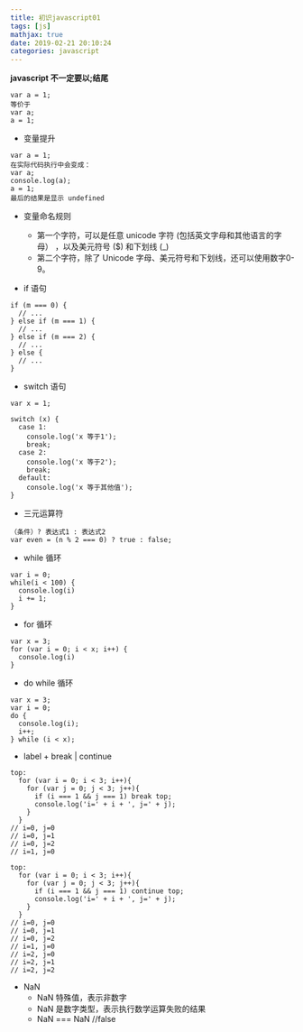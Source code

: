 ```yaml
---
title: 初识javascript01
tags: [js]
mathjax: true
date: 2019-02-21 20:10:24
categories: javascript
---
```


**javascript 不一定要以;结尾**

```
var a = 1;
等价于
var a;
a = 1;
```

* 变量提升
```console.log(a);
var a = 1;
在实际代码执行中会变成：
var a;
console.log(a);
a = 1;
最后的结果是显示 undefined
```

* 变量命名规则  
  + 第一个字符，可以是任意 unicode 字符 (包括英文字母和其他语言的字母） ，以及美元符号 ($) 和下划线 (_)  
  + 第二个字符，除了 Unicode 字母、美元符号和下划线，还可以使用数字0-9。

* if 语句
```
if (m === 0) {
  // ...
} else if (m === 1) {
  // ...
} else if (m === 2) {
  // ...
} else {
  // ...
}
```

* switch 语句
```
var x = 1;

switch (x) {
  case 1:
    console.log('x 等于1');
    break;
  case 2:
    console.log('x 等于2');
    break;
  default:
    console.log('x 等于其他值');
}
```

* 三元运算符
```
（条件）? 表达式1 : 表达式2
var even = (n % 2 === 0) ? true : false;
```
* while 循环
```
var i = 0;
while(i < 100) {
  console.log(i)
  i += 1;
}
```
* for 循环 
```
var x = 3;
for (var i = 0; i < x; i++) {
  console.log(i)
}
```
* do while 循环
```
var x = 3;
var i = 0;
do {
  console.log(i);
  i++;
} while (i < x);
```
* label + break | continue
```
top:
  for (var i = 0; i < 3; i++){
    for (var j = 0; j < 3; j++){
      if (i === 1 && j === 1) break top;
      console.log('i=' + i + ', j=' + j);
    }
  }
// i=0, j=0
// i=0, j=1
// i=0, j=2
// i=1, j=0

top:
  for (var i = 0; i < 3; i++){
    for (var j = 0; j < 3; j++){
      if (i === 1 && j === 1) continue top;
      console.log('i=' + i + ', j=' + j);
    }
  }
// i=0, j=0
// i=0, j=1
// i=0, j=2
// i=1, j=0
// i=2, j=0
// i=2, j=1
// i=2, j=2
```
* NaN
  + NaN 特殊值，表示非数字
  + NaN 是数字类型，表示执行数学运算失败的结果
  + NaN === NaN //false